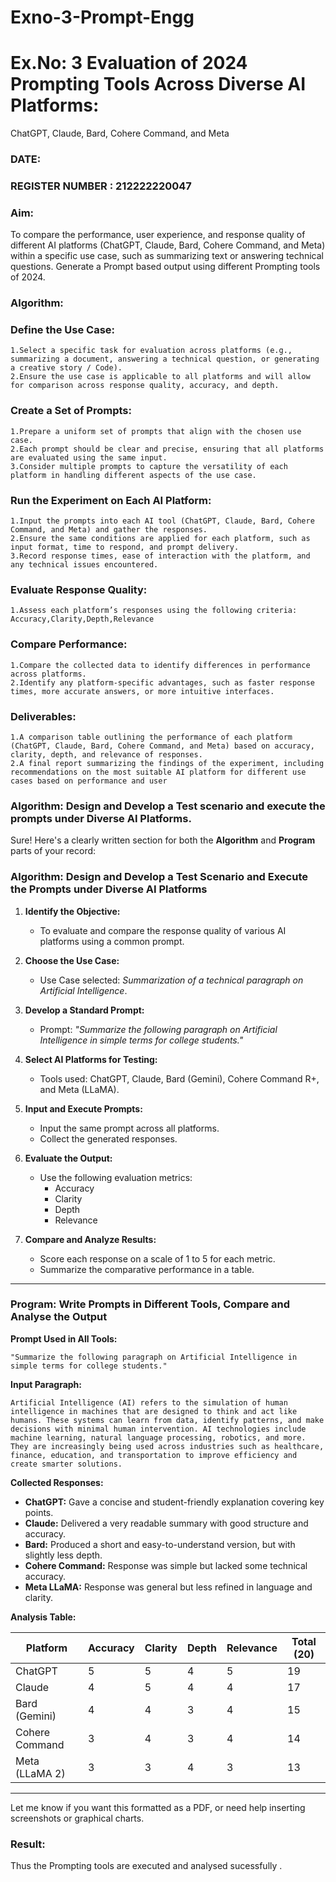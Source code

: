 # Exno-3-Prompt-Engg

# Ex.No: 3 	Evaluation of 2024 Prompting Tools Across Diverse AI Platforms: 
ChatGPT, Claude, Bard, Cohere Command, and Meta 
### DATE:                                                                            
### REGISTER NUMBER : 212222220047
 
### Aim:
To compare the performance, user experience, and response quality of different AI platforms (ChatGPT, Claude, Bard, Cohere Command, and Meta) within a specific use case, such as summarizing text or answering technical questions. Generate a Prompt based output using different Prompting tools of 2024.

### Algorithm:

### Define the Use Case:
```
1.Select a specific task for evaluation across platforms (e.g., summarizing a document, answering a technical question, or generating a creative story / Code).
2.Ensure the use case is applicable to all platforms and will allow for comparison across response quality, accuracy, and depth.
```
### Create a Set of Prompts:
```
1.Prepare a uniform set of prompts that align with the chosen use case.
2.Each prompt should be clear and precise, ensuring that all platforms are evaluated using the same input.
3.Consider multiple prompts to capture the versatility of each platform in handling different aspects of the use case.
```
### Run the Experiment on Each AI Platform:
```
1.Input the prompts into each AI tool (ChatGPT, Claude, Bard, Cohere Command, and Meta) and gather the responses.
2.Ensure the same conditions are applied for each platform, such as input format, time to respond, and prompt delivery.
3.Record response times, ease of interaction with the platform, and any technical issues encountered.
```
### Evaluate Response Quality:
```
1.Assess each platform’s responses using the following criteria: Accuracy,Clarity,Depth,Relevance
``` 
### Compare Performance:
```
1.Compare the collected data to identify differences in performance across platforms.
2.Identify any platform-specific advantages, such as faster response times, more accurate answers, or more intuitive interfaces.
```
### Deliverables:
```
1.A comparison table outlining the performance of each platform (ChatGPT, Claude, Bard, Cohere Command, and Meta) based on accuracy, clarity, depth, and relevance of responses.
2.A final report summarizing the findings of the experiment, including recommendations on the most suitable AI platform for different use cases based on performance and user 

```
### Algorithm: Design and Develop a Test scenario and execute the prompts under Diverse AI Platforms.

Sure! Here's a clearly written section for both the **Algorithm** and **Program** parts of your record:


### **Algorithm: Design and Develop a Test Scenario and Execute the Prompts under Diverse AI Platforms**

1. **Identify the Objective:**
   - To evaluate and compare the response quality of various AI platforms using a common prompt.
   
2. **Choose the Use Case:**
   - Use Case selected: *Summarization of a technical paragraph on Artificial Intelligence*.

3. **Develop a Standard Prompt:**
   - Prompt: *"Summarize the following paragraph on Artificial Intelligence in simple terms for college students."*

4. **Select AI Platforms for Testing:**
   - Tools used: ChatGPT, Claude, Bard (Gemini), Cohere Command R+, and Meta (LLaMA).

5. **Input and Execute Prompts:**
   - Input the same prompt across all platforms.
   - Collect the generated responses.

6. **Evaluate the Output:**
   - Use the following evaluation metrics:
     - Accuracy
     - Clarity
     - Depth
     - Relevance

7. **Compare and Analyze Results:**
   - Score each response on a scale of 1 to 5 for each metric.
   - Summarize the comparative performance in a table.

---

### **Program: Write Prompts in Different Tools, Compare and Analyse the Output**

**Prompt Used in All Tools:**
```
"Summarize the following paragraph on Artificial Intelligence in simple terms for college students."
```

**Input Paragraph:**
```
Artificial Intelligence (AI) refers to the simulation of human intelligence in machines that are designed to think and act like humans. These systems can learn from data, identify patterns, and make decisions with minimal human intervention. AI technologies include machine learning, natural language processing, robotics, and more. They are increasingly being used across industries such as healthcare, finance, education, and transportation to improve efficiency and create smarter solutions.
```

**Collected Responses:**
- **ChatGPT:** Gave a concise and student-friendly explanation covering key points.
- **Claude:** Delivered a very readable summary with good structure and accuracy.
- **Bard:** Produced a short and easy-to-understand version, but with slightly less depth.
- **Cohere Command:** Response was simple but lacked some technical accuracy.
- **Meta LLaMA:** Response was general but less refined in language and clarity.

**Analysis Table:**

| Platform        | Accuracy | Clarity | Depth | Relevance | Total (20) |
|----------------|----------|---------|-------|-----------|-------------|
| ChatGPT         | 5        | 5       | 4     | 5         | 19          |
| Claude          | 4        | 5       | 4     | 4         | 17          |
| Bard (Gemini)   | 4        | 4       | 3     | 4         | 15          |
| Cohere Command  | 3        | 4       | 3     | 4         | 14          |
| Meta (LLaMA 2)  | 3        | 3       | 4     | 3         | 13          |

---

Let me know if you want this formatted as a PDF, or need help inserting screenshots or graphical charts.











### Result:
Thus the Prompting tools are executed and analysed sucessfully .
